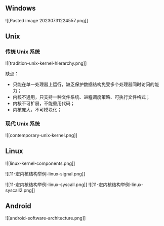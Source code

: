 ## Windows
![[Pasted image 20230731224557.png]]

## Unix

### 传统 Unix 系统
![[tradition-unix-kernel-hierarchy.png]]

缺点：
- 只能在单一处理器上运行，缺乏保护数据结构免受多个处理器同时访问的能力；
- 内核不通用，只支持一种文件系统、进程调度策略、可执行文件格式；
- 内核不可扩展，不能重用代码；
- 内核庞大，不可模块化；

### 现代 Unix 系统

![[contemporary-unix-kernel.png]]

## Linux
![[linux-kernel-components.png]]

![[11-宏内核结构举例-linux-signal.png]]

![[11-宏内核结构举例-linux-syscall.png]]
![[11-宏内核结构举例-linux-syscall2.png]]
## Android
![[android-software-architecture.png]]
